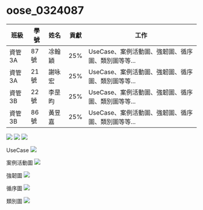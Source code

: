 # oose_0324087

|  班級 | 學號 | 姓名 | 貢獻 | 工作 |
| ------------- | ------------- | ------------- | ------------- | ------------- |
|資管3A|87號|凃翰穎|25%|UseCase、案例活動圖、強韌圖、循序圖、類別圖等等...|
|資管3A|21號|謝咏宏|25%|UseCase、案例活動圖、強韌圖、循序圖、類別圖等等...|
|資管3B|22號|李昰昀|25%|UseCase、案例活動圖、強韌圖、循序圖、類別圖等等...|
|資管3B|86號|黃昱嘉|25%|UseCase、案例活動圖、強韌圖、循序圖、類別圖等等...|
![](14858743_1589407141085041_336651455_o.jpg)
![](14812969_1589407174418371_1015462410_o.jpg)
![](14813367_1589407151085040_693609691_o.jpg)

UseCase
![](use-case.jpg)

案例活動圖
![](案例活動圖.jpg)

強韌圖
![](強韌圖.jpg)

循序圖
![](循序圖.jpg)

類別圖
![](類別圖.jpg)
